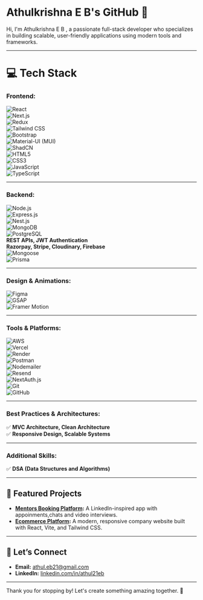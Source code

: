 # Athulkrishna E B's GitHub 🌟

Hi, I'm Athulkrishna E B , a passionate full-stack developer who specializes in building scalable, user-friendly applications using modern tools and frameworks.

---
# 💻 Tech Stack  

### Frontend:  
![React](https://img.shields.io/badge/react-%2320232a.svg?style=for-the-badge&logo=react&logoColor=%2361DAFB)  
![Next.js](https://img.shields.io/badge/next.js-%23000000.svg?style=for-the-badge&logo=next.js&logoColor=white)  
![Redux](https://img.shields.io/badge/redux-%23764ABC.svg?style=for-the-badge&logo=redux&logoColor=white)  
![Tailwind CSS](https://img.shields.io/badge/tailwindcss-%2338B2AC.svg?style=for-the-badge&logo=tailwind-css&logoColor=white)  
![Bootstrap](https://img.shields.io/badge/bootstrap-%23563D7C.svg?style=for-the-badge&logo=bootstrap&logoColor=white)  
![Material-UI (MUI)](https://img.shields.io/badge/MUI-%230081CB.svg?style=for-the-badge&logo=mui&logoColor=white)  
![ShadCN](https://img.shields.io/badge/ShadCN-%23000000.svg?style=for-the-badge&logo=shadcn&logoColor=white)  
![HTML5](https://img.shields.io/badge/html5-%23E34F26.svg?style=for-the-badge&logo=html5&logoColor=white)  
![CSS3](https://img.shields.io/badge/css3-%231572B6.svg?style=for-the-badge&logo=css3&logoColor=white)  
![JavaScript](https://img.shields.io/badge/javascript-%23323330.svg?style=for-the-badge&logo=javascript&logoColor=%23F7DF1E)  
![TypeScript](https://img.shields.io/badge/typescript-%23007ACC.svg?style=for-the-badge&logo=typescript&logoColor=white)  

---

### Backend:  
![Node.js](https://img.shields.io/badge/node.js-%2343853D.svg?style=for-the-badge&logo=node.js&logoColor=white)  
![Express.js](https://img.shields.io/badge/express.js-%23404d59.svg?style=for-the-badge&logo=express&logoColor=white)  
![Nest.js](https://img.shields.io/badge/nest.js-%23E0234E.svg?style=for-the-badge&logo=nestjs&logoColor=white)  
![MongoDB](https://img.shields.io/badge/mongodb-%2347A248.svg?style=for-the-badge&logo=mongodb&logoColor=white)  
![PostgreSQL](https://img.shields.io/badge/postgresql-%23316192.svg?style=for-the-badge&logo=postgresql&logoColor=white)  
**REST APIs, JWT Authentication**  
**Razorpay, Stripe, Cloudinary, Firebase**  
![Mongoose](https://img.shields.io/badge/mongoose-%23880000.svg?style=for-the-badge&logo=mongoose&logoColor=white)  
![Prisma](https://img.shields.io/badge/prisma-%23000000.svg?style=for-the-badge&logo=prisma&logoColor=white)  

---

### Design & Animations:  
![Figma](https://img.shields.io/badge/figma-%23F24E1E.svg?style=for-the-badge&logo=figma&logoColor=white)  
![GSAP](https://img.shields.io/badge/gsap-%2388CE02.svg?style=for-the-badge&logo=greensock&logoColor=white)  
![Framer Motion](https://img.shields.io/badge/framer%20motion-%23000000.svg?style=for-the-badge&logo=framer&logoColor=white)  

---

### Tools & Platforms:  
![AWS](https://img.shields.io/badge/AWS-%23FF9900.svg?style=for-the-badge&logo=amazon-aws&logoColor=white)  
![Vercel](https://img.shields.io/badge/vercel-%23000000.svg?style=for-the-badge&logo=vercel&logoColor=white)  
![Render](https://img.shields.io/badge/render-%234D4D4D.svg?style=for-the-badge&logo=render&logoColor=white)  
![Postman](https://img.shields.io/badge/postman-%23FF6C37.svg?style=for-the-badge&logo=postman&logoColor=white)  
![Nodemailer](https://img.shields.io/badge/nodemailer-%23F26D5E.svg?style=for-the-badge&logo=nodemailer&logoColor=white)  
![Resend](https://img.shields.io/badge/Resend-%23000000.svg?style=for-the-badge&logo=resend&logoColor=white)  
![NextAuth.js](https://img.shields.io/badge/nextAuth.js-%23000000.svg?style=for-the-badge&logo=nextauth&logoColor=white)  
![Git](https://img.shields.io/badge/git-%23F05033.svg?style=for-the-badge&logo=git&logoColor=white)  
![GitHub](https://img.shields.io/badge/github-%23121011.svg?style=for-the-badge&logo=github&logoColor=white)  

---

### Best Practices & Architectures:  
✅ **MVC Architecture, Clean Architecture**  
✅ **Responsive Design, Scalable Systems**  

---

### Additional Skills:  
✅ **DSA (Data Structures and Algorithms)**  

---

## 🌟 Featured Projects

- **[Mentors Booking  Platform](https://github.com/athul21eb/DUX):** A LinkedIn-inspired app with appoinments,chats and video interviews.
- **[Ecommerce Platform](https://github.com/athul21eb/E-COMMERCE-PROJECT-FRONTEND):** A modern, responsive company website built with React, Vite, and Tailwind CSS.


---

## 🤝 Let’s Connect

- **Email:** [athul.eb21@gmail.com](mailto:athul.eb21@gmail.com)
- **LinkedIn:** [linkedin.com/in/athul21eb](https://linkedin.com/in/athul21eb)

---

Thank you for stopping by! Let's create something amazing together. 🚀
